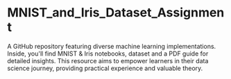 # MNIST_and_Iris_Dataset_Assignment
A GitHub repository featuring diverse machine learning implementations. Inside, you'll find MNIST &amp; Iris notebooks, dataset and a PDF guide for detailed insights. This resource aims to empower learners in their data science journey, providing practical experience and valuable theory.
